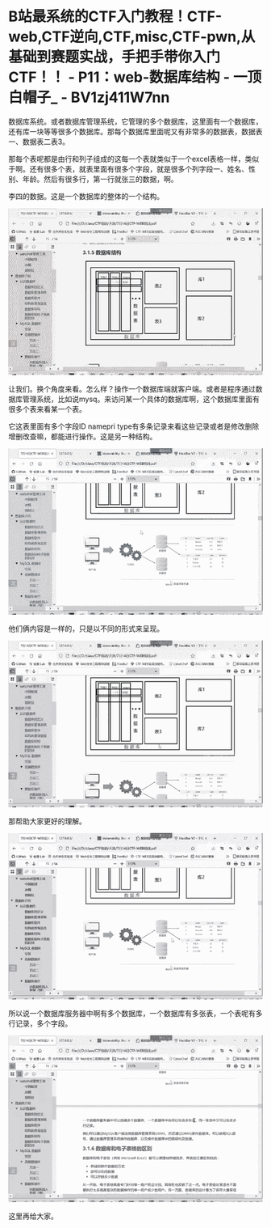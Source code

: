 # B站最系统的CTF入门教程！CTF-web,CTF逆向,CTF,misc,CTF-pwn,从基础到赛题实战，手把手带你入门CTF！！ - P11：web-数据库结构 - 一顶白帽子_ - BV1zj411W7nn

数据库系统。或者数据库管理系统，它管理的多个数据库，这里面有一个数据库，还有库一块等等很多个数据库。那每个数据库里面呢又有非常多的数据表，数据表一、数据表二表3。

那每个表呢都是由行和列子组成的这每一个表就类似于一个excel表格一样，类似于啊。还有很多个表，就表里面有很多个字段，就是很多个列字段一、姓名、性别、年龄。然后有很多行，第一行就张三的数据，啊。

李四的数据。这是一个数据库的整体的一个结构。

![](img/f882407d9abc32b66af2ee494cadc844_1.png)

让我们。换个角度来看。怎么样？操作一个数据库端就客户端。或者是程序通过数据库管理系统，比如说mysq。来访问某一个具体的数据库啊，这个数据库里面有很多个表来看某一个表。

它这表里面有多个字段ID namepri type有多条记录来看这些记录或者是修改删除增删改查嘛，都能进行操作。这是另一种结构。



![](img/f882407d9abc32b66af2ee494cadc844_3.png)

他们俩内容是一样的，只是以不同的形式来呈现。

![](img/f882407d9abc32b66af2ee494cadc844_5.png)

那帮助大家更好的理解。

![](img/f882407d9abc32b66af2ee494cadc844_7.png)

所以说一个数据库服务器中啊有多个数据库，一个数据库有多张表，一个表呢有多行记录，多个字段。

![](img/f882407d9abc32b66af2ee494cadc844_9.png)

这里再给大家。